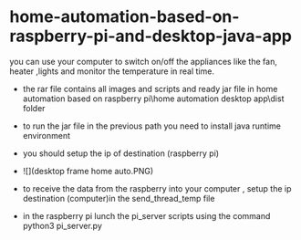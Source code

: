 # home-automation-based-on-raspberry-pi-and-desktop-java-app
you can use your computer to switch on/off the appliances like the fan, heater ,lights and  monitor the temperature in real time. 
- the rar file contains all images and scripts and ready jar file in home automation based on raspberry pi\home automation desktop app\dist folder
- to run the jar file in the previous path you need to install java runtime environment
- you should setup the ip of destination (raspberry pi)
- ![](desktop frame home auto.PNG)
- to receive the data from the raspberry into your computer , setup the ip destination (computer)in the send_thread_temp file

- in the raspberry  pi lunch the pi_server scripts using the command python3 pi_server.py

